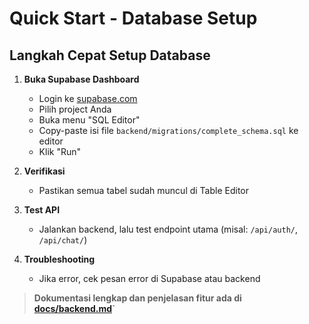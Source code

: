 # Quick Start - Database Setup

## Langkah Cepat Setup Database

1. **Buka Supabase Dashboard**
   - Login ke [supabase.com](https://supabase.com)
   - Pilih project Anda
   - Buka menu "SQL Editor"
   - Copy-paste isi file `backend/migrations/complete_schema.sql` ke editor
   - Klik "Run"

2. **Verifikasi**
   - Pastikan semua tabel sudah muncul di Table Editor

3. **Test API**
   - Jalankan backend, lalu test endpoint utama (misal: `/api/auth/`, `/api/chat/`)

4. **Troubleshooting**
   - Jika error, cek pesan error di Supabase atau backend

> **Dokumentasi lengkap dan penjelasan fitur ada di [docs/backend.md](../../docs/backend.md)`** 